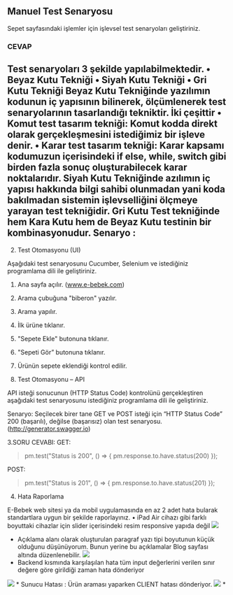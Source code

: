 ##  Manuel Test Senaryosu

Sepet sayfasındaki işlemler için işlevsel test senaryoları geliştiriniz.
### CEVAP

Test senaryoları 3 şekilde yapılabilmektedir.
•	Beyaz Kutu Tekniği
•	Siyah Kutu Tekniği
•	Gri Kutu Tekniği
Beyaz Kutu Tekniğinde yazılımın kodunun iç yapısının bilinerek, ölçümlenerek test senaryolarının tasarlandığı tekniktir. İki çeşittir 
•	Komut test tasarım tekniği: Komut kodda direkt olarak gerçekleşmesini istediğimiz bir işleve denir.
•	Karar test tasarım tekniği: Karar kapsamı kodumuzun içerisindeki if else, while, switch gibi birden fazla sonuç oluşturabilecek karar noktalarıdır. 
Siyah Kutu Tekniğinde azılımın iç yapısı hakkında bilgi sahibi olunmadan yani koda bakılmadan sistemin işlevselliğini ölçmeye yarayan test tekniğidir.
Gri Kutu Test tekniğinde hem Kara Kutu hem de Beyaz Kutu testinin bir kombinasyonudur.
Senaryo :
--
2.	Test Otomasyonu (UI)

Aşağıdaki test senaryosunu Cucumber, Selenium ve istediğiniz programlama dili ile geliştiriniz.

1.	Ana sayfa açılır. (www.e-bebek.com)
2.	Arama çubuğuna "biberon" yazılır.
3.	Arama yapılır.
4.	İlk ürüne tıklanır.
5.	"Sepete Ekle" butonuna tıklanır.
6.	"Sepeti Gör” butonuna tıklanır.
7.	Ürünün sepete eklendiği kontrol edilir.

3.	Test Otomasyonu – API

API isteği sonucunun (HTTP Status Code) kontrolünü gerçekleştiren aşağıdaki test senaryosunu
istediğiniz programlama dili ile geliştiriniz.

Senaryo: Seçilecek birer tane GET ve POST isteği için “HTTP Status Code” 200 (başarılı), değilse
(başarısız) olan test senaryosu. (http://generator.swagger.io)

3.SORU CEVABI:
GET:
>    pm.test("Status is 200", () => {
>    pm.response.to.have.status(200)
>    });

POST:
>   pm.test("Status is 201", () => {
>   pm.response.to.have.status(201)
>   });

4.	Hata Raporlama

E-Bebek web sitesi ya da mobil uygulamasında en az 2 adet hata bularak standartlara uygun bir
şekilde raporlayınız.
•	iPad Air cihazı gibi farklı boyuttaki cihazlar için slider içerisindeki resim responsive yapıda değil
 <img src="[gorsel-link](https://github.com/HNK-hub/SeleniumTest/blob/master/exception1.png)" width="auto">

* Açıklama alanı olarak oluşturulan paragraf yazı tipi boyutunun küçük olduğunu düşünüyorum. Bunun yerine bu açıklamalar Blog sayfası altında düzenlenebilir.
  <img src="[gorsel-link](https://github.com/HNK-hub/SeleniumTest/blob/master/exception1.png)" width="auto">
*	Backend kısmında karşılaşılan hata tüm input değerlerini verilen sınır değere göre girildiği zaman hata dönderiyor
  <img src="[gorsel-link]([https://github.com/HNK-hub/SeleniumTest/blob/master/exception1.png](https://github.com/HNK-hub/SeleniumTest/blob/master/exception3.png))" width="auto">
* Sunucu Hatası : Ürün araması yaparken CLIENT hatası dönderiyor.
 <img src="[gorsel-link]([https://github.com/HNK-hub/SeleniumTest/blob/master/exception1.png](https://github.com/HNK-hub/SeleniumTest/blob/master/exception4.png))" width="auto">
 * 
